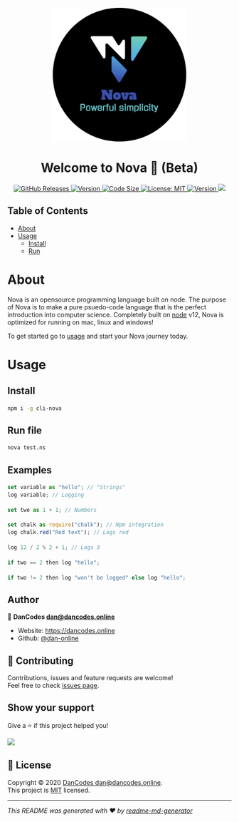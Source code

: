 <p align="center">
<img width="300" src="https://github.com/dan-online/Nova/raw/master/build/round.png">
<h1 align="center">Welcome to Nova 👋 (Beta)</h1>
<p align="center">
<a href="">
    <img alt="GitHub Releases" src="https://img.shields.io/github/downloads/dan-online/nova/latest/total">
</a>
<a href="">
    <img alt="Version" src="https://img.shields.io/github/languages/top/dan-online/nova">
</a>
<a href="">
    <img alt="Code Size" src="https://img.shields.io/github/languages/code-size/dan-online/nova">
</a>
<a href="LICENSE.md" target="_blank">
    <img alt="License: MIT" src="https://img.shields.io/badge/License-MIT-yellow.svg" />
</a>
<a href="package.json" target="_blank">
    <img alt="Version" src="https://img.shields.io/github/package-json/v/dan-online/nova">
</a>
<a href="https://www.codacy.com?utm_source=github.com&amp;utm_medium=referral&amp;utm_content=dan-online/Nova&amp;utm_campaign=Badge_Grade"><img src="https://api.codacy.com/project/badge/Grade/ec863653fbde4d38889e471a8508fb72"/></a>
</p>
</p>

## Table of Contents

- [About](#About)
- [Usage](#usage)
  - [Install](#install)
  - [Run](#run)

# About

Nova is an opensource programming language built on node. The purpose of Nova is to make a pure psuedo-code language that is the perfect introduction into computer science. Completely built on [node](https://github.com/node/nodejs) v12, Nova is optimized for running on mac, linux and windows!

To get started go to [usage](#usage) and start your Nova journey today.

# Usage

## Install

```bash
npm i -g cli-nova
```

## Run file

```bash
nova test.ns
```

## Examples

```javascript
set variable as "hello"; // "Strings"
log variable; // Logging

set two as 1 + 1; // Numbers

set chalk as require("chalk"); // Npm integration
log chalk.red("Red text"); // Logs red

log 12 / 2 % 2 + 1; // Logs 3

if two == 2 then log "hello";

if two != 2 then log "won't be logged" else log "hello";

```

## Author

👤 **DanCodes <dan@dancodes.online>**

- Website: https://dancodes.online
- Github: [@dan-online](https://github.com/dan-online)

## 🤝 Contributing

Contributions, issues and feature requests are welcome!<br />Feel free to check [issues page](https://github.com/dan-online/Nova/issues).

## Show your support

Give a ⭐️ if this project helped you!

<a href="https://www.patreon.com/mayorchano">
<img src="https://c5.patreon.com/external/logo/become_a_patron_button@2x.png" width="160">
</a>

## 📝 License

Copyright © 2020 [DanCodes <dan@dancodes.online>](https://github.com/dan-online).<br />
This project is [MIT](LICENSE.md) licensed.

---

_This README was generated with ❤️ by [readme-md-generator](https://github.com/kefranabg/readme-md-generator)_

